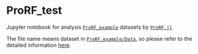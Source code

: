 # ProRF_test

Jupyter notebook for analysis [`ProRF_example`](https://github.com/Chemical118/ProRF_example) datasets by [`ProRF.jl`](https://github.com/Chemical118/ProRF.jl)

The file name means dataset in [`ProRF_example/Data`](https://github.com/Chemical118/ProRF_example/tree/master/Data), so please refer to the detailed information [here](https://github.com/Chemical118/ProRF_example/blob/master/README.md).